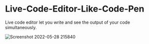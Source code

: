 # Live-Code-Editor-Like-Code-Pen

Live code editor let you write and see the output of your code simultaneously.

</hr>



![Screenshot 2022-05-28 215840](https://user-images.githubusercontent.com/96099806/170834363-9c071d32-5a90-4806-8ba5-144e523f5c9f.png)
